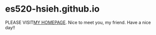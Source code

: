 # es520-hsieh.github.io
PLEASE VISIT[MY HOMEPAGE](https://es520-hsieh.github.io/).
Nice to meet you, my friend.
Have a nice day!!
